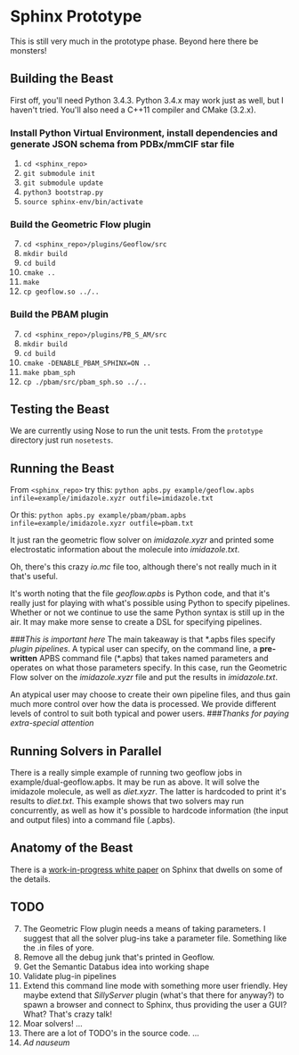 # Sphinx Prototype
This is still very much in the prototype phase.  Beyond here there be monsters!

## Building the Beast
First off, you'll need Python 3.4.3.  Python 3.4.x may work just as well, but I haven't tried.  You'll also need a C++11 compiler and CMake (3.2.x).

### Install Python Virtual Environment, install dependencies and generate JSON schema from PDBx/mmCIF star file
1. `cd <sphinx_repo>`
2. `git submodule init`
3. `git submodule update`
4. `python3 bootstrap.py`
5. `source sphinx-env/bin/activate`

### Build the Geometric Flow plugin
7. `cd <sphinx_repo>/plugins/Geoflow/src`
7. `mkdir build`
7. `cd build`
7. `cmake ..`
7. `make`
7. `cp geoflow.so ../..`

### Build the PBAM plugin
7. `cd <sphinx_repo>/plugins/PB_S_AM/src`
7. `mkdir build`
7. `cd build`
7. `cmake -DENABLE_PBAM_SPHINX=ON ..`
7. `make pbam_sph`
7. `cp ./pbam/src/pbam_sph.so ../..`

## Testing the Beast
We are currently using Nose to run the unit tests.  From the `prototype` directory just run `nosetests`.

## Running the Beast
From `<sphinx_repo>` try this:
`python apbs.py example/geoflow.apbs infile=example/imidazole.xyzr outfile=imidazole.txt`

Or this:
`python apbs.py example/pbam/pbam.apbs infile=example/imidazole.xyzr outfile=pbam.txt`

It just ran the geometric flow solver on *imidazole.xyzr* and printed some electrostatic information about the molecule into *imidazole.txt*.

Oh, there's this crazy *io.mc* file too, although there's not really much in it that's useful.

It's worth noting that the file *geoflow.apbs* is Python code, and that it's really just for playing with what's possible using Python to specify pipelines.  Whether or not we continue to use the same Python syntax is still up in the air.  It may make more sense to create a DSL for specifying pipelines.

###*This is important here*
The main takeaway is that \*.apbs files specify *plugin pipelines*.  A typical user can specify, on the command line, a **pre-written** APBS command file (\*.apbs) that takes named parameters and operates on what those parameters specify.  In this case, run the Geometric Flow solver on the *imidazole.xyzr* file and put the results in *imidazole.txt*.

An atypical user may choose to create their own pipeline files, and thus gain much more control over how the data is processed.  We provide different levels of control to suit both typical and power users.
###*Thanks for paying extra-special attention*

## Running Solvers in Parallel
There is a really simple example of running two geoflow jobs in example/dual-geoflow.apbs.  It may be run as above.  It will solve the imidazole molecule, as well as *diet.xyzr*.  The latter is hardcoded to print it's results to *diet.txt*.  This example shows that two solvers may run concurrently, as well as how it's possible to hardcode information (the input and output files) into a command file (.apbs).

## Anatomy of the Beast
There is a [work-in-progress white paper](https://github.com/Electrostatics/APBS_Sphinx/wiki/Sphinx%20White%20Paper) on Sphinx that dwells on some of the details.

## TODO
7. The Geometric Flow plugin needs a means of taking parameters.  I suggest that all the solver plug-ins take a parameter file.  Something like the .in files of yore.
7. Remove all the debug junk that's printed in Geoflow.
7. Get the Semantic Databus idea into working shape
7. Validate plug-in pipelines
7. Extend this command line mode with something more user friendly.  Hey maybe extend that *SillyServer* plugin (what's that there for anyway?) to spawn a browser and connect to Sphinx, thus providing the user a GUI?  What?  That's crazy talk!
7. Moar solvers!
...
7. There are a lot of TODO's in the source code.
...
7. *Ad nauseum*
